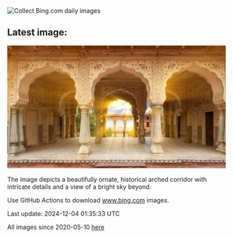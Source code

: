 ![Collect Bing.com daily images](https://github.com/counter2015/bing-daily-images/workflows/Collect%20Bing.com%20daily%20images/badge.svg)
## Latest image:
![](images/JaipurFort.jpg)

The image depicts a beautifully ornate, historical arched corridor with intricate details and a view of a bright sky beyond.

Use GitHub Actions to download www.bing.com images.

Last update: 2024-12-04 01:35:33 UTC

All images since 2020-05-10 [here](https://github.com/counter2015/bing-daily-images/tree/master/images)
